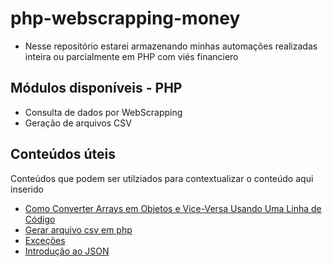 # php-webscrapping-money
- Nesse repositório estarei armazenando minhas automações realizadas inteira ou parcialmente em PHP com viés financiero

## Módulos disponíveis - PHP
- Consulta de dados por WebScrapping
- Geração de arquivos CSV

## Conteúdos úteis
 Conteúdos que podem ser utilziados para contextualizar o conteúdo aqui inserido
 - [Como Converter Arrays em Objetos e Vice-Versa Usando Uma Linha de Código](https://mateussouzaweb.com/blog/php/como-converter-arrays-em-objetos-e-vice-versa-usando-uma-linha-de-codigo)
 - [Gerar arquivo csv em php](https://pt.stackoverflow.com/questions/132318/gerar-arquivo-csv-em-php)
 - [Exceções](https://www.php.net/manual/pt_BR/language.exceptions.php)
 - [Introdução ao JSON](https://www.json.org/json-pt.html)